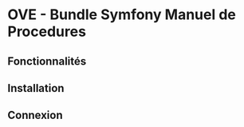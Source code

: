 OVE - Bundle Symfony Manuel de Procedures
=========================



## Fonctionnalités


## Installation



## Connexion


